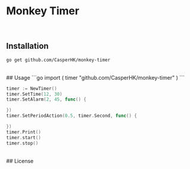# Monkey Timer

<br/>

## Installation
```bash
go get github.com/CasperHK/monkey-timer
```
<br/>
## Usage
```go
import (
    timer "github.com/CasperHK/monkey-timer"
)
```

```go
timer := NewTimer()
timer.SetTime(12, 30)
timer.SetAlarm(2, 45, func() {

})
timer.SetPeriodAction(0.5, timer.Second, func() {

})
timer.Print()
timer.start()
timer.stop()
```
<br/>
## License
